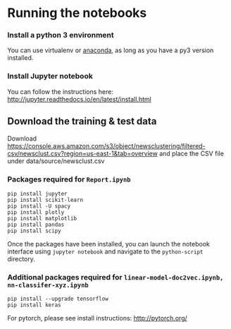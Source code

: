 # Running the notebooks

### Install a python 3 environment

You can use virtualenv or [anaconda](https://conda.io/docs/py2or3.html), as long as you have a py3 version installed.

### Install Jupyter notebook

You can follow the instructions here: http://jupyter.readthedocs.io/en/latest/install.html

## Download the training & test data

Download https://console.aws.amazon.com/s3/object/newsclustering/filtered-csv/newsclust.csv?region=us-east-1&tab=overview and place the CSV file under data/source/newsclust.csv

### Packages required for `Report.ipynb`

```shell
pip install jupyter
pip install scikit-learn
pip install -U spacy
pip install plotly
pip install matplotlib
pip install pandas
pip install scipy
```

Once the packages have been installed, you can launch the notebook interface using `jupyter notebook` and navigate to the `python-script` directory.

### Additional packages required for `linear-model-doc2vec.ipynb, nn-classifer-xyz.ipynb`

```shell
pip install --upgrade tensorflow
pip install keras
```

For pytorch, please see install instructions: http://pytorch.org/